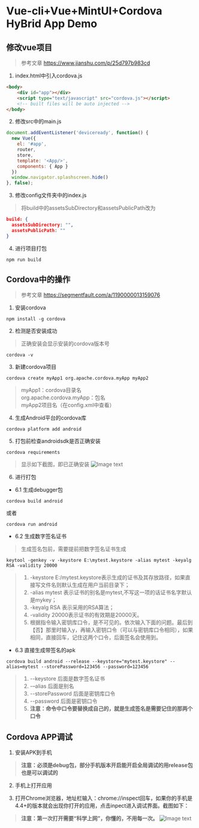 # Vue-cli+Vue+MintUI+Cordova HyBrid App Demo

## 修改vue项目
> 参考文章 https://www.jianshu.com/p/25d797b983cd
1. index.html中引入cordova.js
```html
<body>
    <div id="app"></div>
    <script type="text/javascript" src="cordova.js"></script>
    <!-- built files will be auto injected -->
</body>
```

2. 修改src中的main.js
```javascript
document.addEventListener('deviceready', function() {
  new Vue({
    el: '#app',
    router,
    store,
    template: '<App/>',
    components: { App }
  })
  window.navigator.splashscreen.hide()
}, false);
```

3. 修改config文件夹中的index.js
> 将build中的assetsSubDirectory和assetsPublicPath改为
```json
build: {
  assetsSubDirectory: "",
  assetsPublicPath: ""
}
```

4. 进行项目打包
```
npm run build
```

## Cordova中的操作
> 参考文章 https://segmentfault.com/a/1190000013159076
1. 安装cordova
```
npm install -g cordova
```
2. 检测是否安装成功
> 正确安装会显示安装的cordova版本号
```
cordova -v
```

3. 新建cordova项目
```
cordova create myApp1 org.apache.cordova.myApp myApp2
```
> myApp1：cordova目录名 \
> org.apache.cordova.myApp：包名 \
> myApp2项目名（在config.xml中查看）

4. 生成Android平台的cordova库
```
cordova platform add android
```

5. 打包前检查androidsdk是否正确安装
```
cordova requirements
```
> 显示如下截图，即已正确安装
![Image text](https://raw.githubusercontent.com/sRect/myApp/master/www/img/cordova%20requirements.png)

6. 进行打包
+ 6.1 生成debugger包
```
cordova build android
```
或者
```
cordova run android
```

+ 6.2 生成数字签名证书
> 生成签名包前，需要提前把数字签名证书生成
```
keytool -genkey -v -keystore E:\mytest.keystore -alias mytest -keyalg RSA -validity 20000
```
>1. -keystore E:/mytest.keystore表示生成的证书及其存放路径，如果直接写文件名则默认生成在用户当前目录下；
>2. -alias mytest 表示证书的别名是mytest,不写这一项的话证书名字默认是mykey；
>3.  -keyalg RSA 表示采用的RSA算法；
>4. -validity 20000表示证书的有效期是20000天。
>5. 根据指令输入密钥库口令，是不可见的。依次输入下面的问题。最后到【否】那里时输入y，再输入密钥口令（可以与密钥库口令相同），如果相同，直接回车，记住这两个口令，后面签名会使用到。

+ 6.3 直接生成带签名的apk
```
cordova build android --release --keystore="mytest.keystore" --alias=mytest --storePassword=123456 --password=123456
```
>1. --keystore 后面是数字签名证书
>2.  -–alias 后面是别名 
>3. --storePassword  后面是密钥库口令 
>4. --password 后面是密钥口令
>5. <b>注意：命令中口令要替换成自己的，就是生成签名是需要记住的那两个口令</b>

## Cordova APP调试
1. 安装APK到手机
> <b>注意：必须是debug包，部分手机版本开启能开启全局调试的用release包也是可以调试的</b>

2. 手机上打开应用

3. 打开Chrome浏览器，地址栏输入：chrome://inspect回车，如果你的手机是4.4+的版本就会出现你打开的应用，点击inpect进入调试界面。截图如下：
> <b>注意：第一次打开需要“科学上网”，你懂的，不用每一次。</b>
![Image text](https://raw.githubusercontent.com/sRect/myApp/master/www/img/inspect%20screen.png)
